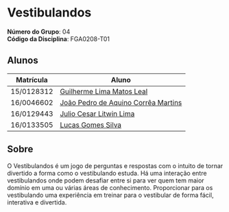 # Vestibulandos

**Número do Grupo**: 04<br>
**Código da Disciplina**: FGA0208-T01<br>

## Alunos
|Matrícula | Aluno |
| -- | -- |
| 15/0128312  |  [Guilherme Lima Matos Leal](https://github.com/gleal17) |
| 16/0046602 | [João Pedro de Aquino Corrêa Martins](https://github.com/jpmartins201) |
| 16/0129443 | [Julio Cesar Litwin Lima](https://github.com/juliolitwin) |
| 16/0133505| [Lucas Gomes Silva](https://github.com/lucasgomesgs0)|

## Sobre 
O Vestibulandos é um jogo de perguntas e respostas com o intuito de tornar divertido a forma como o vestibulando estuda. Há uma interação entre vestibulandos onde podem desafiar entre si para ver quem tem maior domínio em uma ou várias áreas de conhecimento. Proporcionar para os vestibulando uma experiência em treinar para o vestibular de forma fácil, interativa e divertida.

